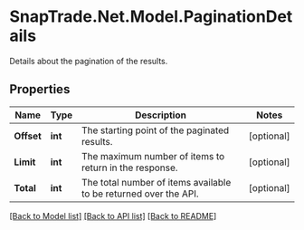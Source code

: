# SnapTrade.Net.Model.PaginationDetails
Details about the pagination of the results.

## Properties

Name | Type | Description | Notes
------------ | ------------- | ------------- | -------------
**Offset** | **int** | The starting point of the paginated results. | [optional] 
**Limit** | **int** | The maximum number of items to return in the response. | [optional] 
**Total** | **int** | The total number of items available to be returned over the API. | [optional] 

[[Back to Model list]](../README.md#documentation-for-models) [[Back to API list]](../README.md#documentation-for-api-endpoints) [[Back to README]](../README.md)

